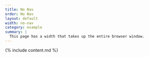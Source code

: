```yaml
---
title: No Nav
order: No Nav
layout: default
width: no-nav
category: example
summary: |
  This page has a width that takes up the entire browser window.
---
```


{% include content.md %}
